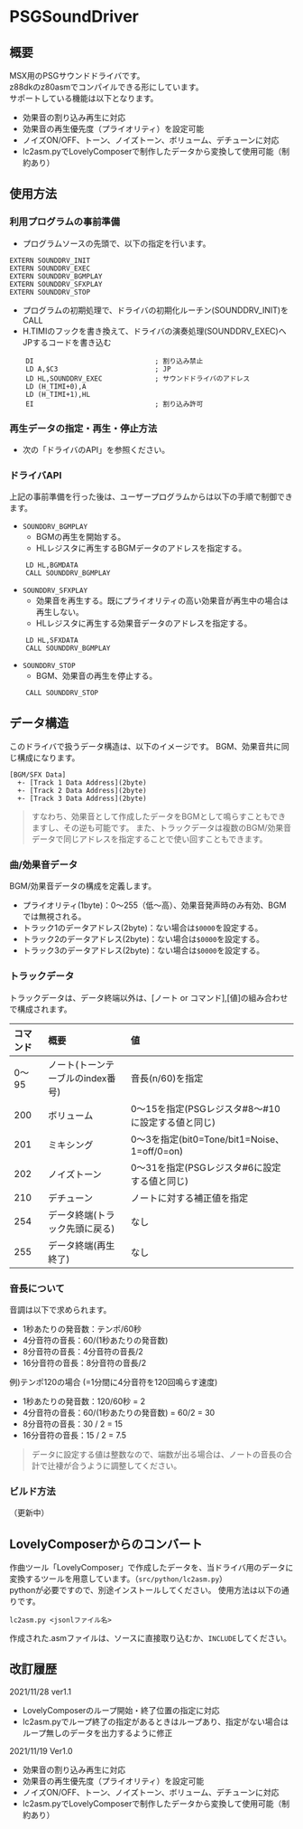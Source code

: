 # PSGSoundDriver

## 概要

MSX用のPSGサウンドドライバです。  
z88dkのz80asmでコンパイルできる形にしています。  
サポートしている機能は以下となります。  
- 効果音の割り込み再生に対応
- 効果音の再生優先度（プライオリティ）を設定可能
- ノイズON/OFF、トーン、ノイズトーン、ボリューム、デチューンに対応
- lc2asm.pyでLovelyComposerで制作したデータから変換して使用可能（制約あり）

## 使用方法

### 利用プログラムの事前準備

- プログラムソースの先頭で、以下の指定を行います。
```
EXTERN SOUNDDRV_INIT
EXTERN SOUNDDRV_EXEC
EXTERN SOUNDDRV_BGMPLAY
EXTERN SOUNDDRV_SFXPLAY
EXTERN SOUNDDRV_STOP
```
- プログラムの初期処理で、ドライバの初期化ルーチン(SOUNDDRV_INIT)をCALL
- H.TIMIのフックを書き換えて、ドライバの演奏処理(SOUNDDRV_EXEC)へJPするコードを書き込む
```
    DI                              ; 割り込み禁止
    LD A,$C3                        ; JP
    LD HL,SOUNDDRV_EXEC             ; サウンドドライバのアドレス
    LD (H_TIMI+0),A
    LD (H_TIMI+1),HL
    EI                              ; 割り込み許可
```
### 再生データの指定・再生・停止方法

- 次の「ドライバのAPI」を参照ください。

### ドライバAPI

上記の事前準備を行った後は、ユーザープログラムからは以下の手順で制御できます。

- `SOUNDDRV_BGMPLAY`
    - BGMの再生を開始する。
    - HLレジスタに再生するBGMデータのアドレスを指定する。
```
    LD HL,BGMDATA
    CALL SOUNDDRV_BGMPLAY
```
- `SOUNDDRV_SFXPLAY`
    - 効果音を再生する。既にプライオリティの高い効果音が再生中の場合は再生しない。
    - HLレジスタに再生する効果音データのアドレスを指定する。
```
    LD HL,SFXDATA
    CALL SOUNDDRV_BGMPLAY
```
- `SOUNDDRV_STOP`
    - BGM、効果音の再生を停止する。
```
    CALL SOUNDDRV_STOP
```

## データ構造

このドライバで扱うデータ構造は、以下のイメージです。
BGM、効果音共に同じ構成になります。
```
[BGM/SFX Data]
  +- [Track 1 Data Address](2byte)
  +- [Track 2 Data Address](2byte)
  +- [Track 3 Data Address](2byte)
```
> すなわち、効果音として作成したデータをBGMとして鳴らすこともできますし、その逆も可能です。
> また、トラックデータは複数のBGM/効果音データで同じアドレスを指定することで使い回すこともできます。

### 曲/効果音データ

BGM/効果音データの構成を定義します。

- プライオリティ(1byte)：0～255（低～高）、効果音発声時のみ有効、BGMでは無視される。
- トラック1のデータアドレス(2byte)：ない場合は`$0000`を設定する。
- トラック2のデータアドレス(2byte)：ない場合は`$0000`を設定する。
- トラック3のデータアドレス(2byte)：ない場合は`$0000`を設定する。

### トラックデータ

トラックデータは、データ終端以外は、[ノート or コマンド],[値]の組み合わせで構成されます。

| コマンド | 概要 | 値 |
|:---|:---|:---|
| 0〜95 | ノート(トーンテーブルのindex番号) | 音長(n/60)を指定 |
| 200 | ボリューム | 0〜15を指定(PSGレジスタ#8〜#10に設定する値と同じ) |
| 201 | ミキシング | 0〜3を指定(bit0=Tone/bit1=Noise、1=off/0=on) |
| 202 | ノイズトーン | 0〜31を指定(PSGレジスタ#6に設定する値と同じ) |
| 210 | デチューン | ノートに対する補正値を指定 |
| 254 | データ終端(トラック先頭に戻る) | なし |
| 255 | データ終端(再生終了) | なし |

### 音長について

音調は以下で求められます。

- 1秒あたりの発音数：テンポ/60秒
- 4分音符の音長：60/(1秒あたりの発音数)
- 8分音符の音長：4分音符の音長/2
- 16分音符の音長：8分音符の音長/2

例)テンポ120の場合 (=1分間に4分音符を120回鳴らす速度)
- 1秒あたりの発音数：120/60秒 = 2
- 4分音符の音長：60/(1秒あたりの発音数) = 60/2 = 30
- 8分音符の音長：30 / 2 = 15
- 16分音符の音長：15 / 2 = 7.5
 
> データに設定する値は整数なので、端数が出る場合は、ノートの音長の合計で辻褄が合うように調整してください。

### ビルド方法

（更新中）

## LovelyComposerからのコンバート

作曲ツール「LovelyComposer」で作成したデータを、当ドライバ用のデータに変換するツールを用意しています。（`src/python/lc2asm.py`）  
pythonが必要ですので、別途インストールしてください。
使用方法は以下の通りです。
```
lc2asm.py <jsonlファイル名>
```
作成された.asmファイルは、ソースに直接取り込むか、`INCLUDE`してください。

## 改訂履歴

2021/11/28 ver1.1
- LovelyComposerのループ開始・終了位置の指定に対応
- lc2asm.pyでループ終了の指定があるときはループあり、指定がない場合はループ無しのデータを出力するように修正

2021/11/19 Ver1.0
- 効果音の割り込み再生に対応
- 効果音の再生優先度（プライオリティ）を設定可能
- ノイズON/OFF、トーン、ノイズトーン、ボリューム、デチューンに対応
- lc2asm.pyでLovelyComposerで制作したデータから変換して使用可能（制約あり）
